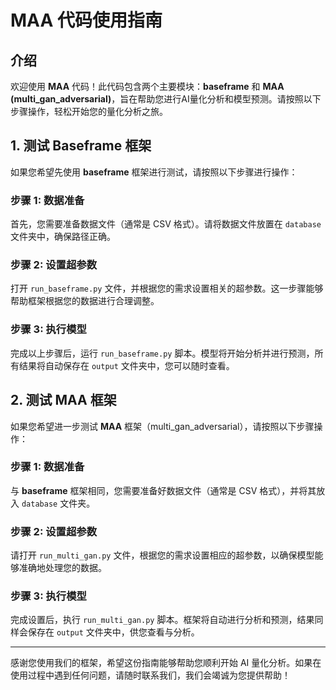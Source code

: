 # MAA 代码使用指南

## 介绍

欢迎使用 **MAA** 代码！此代码包含两个主要模块：**baseframe** 和 **MAA (multi_gan_adversarial)**，旨在帮助您进行AI量化分析和模型预测。请按照以下步骤操作，轻松开始您的量化分析之旅。

## 1. 测试 Baseframe 框架

如果您希望先使用 **baseframe** 框架进行测试，请按照以下步骤进行操作：

### 步骤 1: 数据准备
首先，您需要准备数据文件（通常是 CSV 格式）。请将数据文件放置在 `database` 文件夹中，确保路径正确。

### 步骤 2: 设置超参数
打开 `run_baseframe.py` 文件，并根据您的需求设置相关的超参数。这一步骤能够帮助框架根据您的数据进行合理调整。

### 步骤 3: 执行模型
完成以上步骤后，运行 `run_baseframe.py` 脚本。模型将开始分析并进行预测，所有结果将自动保存在 `output` 文件夹中，您可以随时查看。

## 2. 测试 MAA 框架

如果您希望进一步测试 **MAA** 框架（multi_gan_adversarial），请按照以下步骤操作：

### 步骤 1: 数据准备
与 **baseframe** 框架相同，您需要准备好数据文件（通常是 CSV 格式），并将其放入 `database` 文件夹。

### 步骤 2: 设置超参数
请打开 `run_multi_gan.py` 文件，根据您的需求设置相应的超参数，以确保模型能够准确地处理您的数据。

### 步骤 3: 执行模型
完成设置后，执行 `run_multi_gan.py` 脚本。框架将自动进行分析和预测，结果同样会保存在 `output` 文件夹中，供您查看与分析。

---

感谢您使用我们的框架，希望这份指南能够帮助您顺利开始 AI 量化分析。如果在使用过程中遇到任何问题，请随时联系我们，我们会竭诚为您提供帮助！
